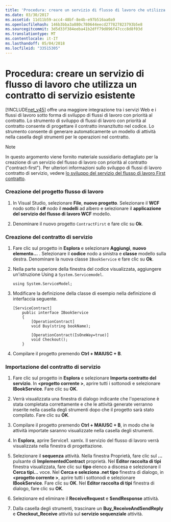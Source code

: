 ```yaml
---
title: 'Procedura: creare un servizio di flusso di lavoro che utilizza un contratto di servizio esistente'
ms.date: 03/30/2017
ms.assetid: 11d11b59-acc4-48bf-8e4b-e97b516aa0a9
ms.openlocfilehash: 146b3bba3a880c780644eecd277827823793b5e8
ms.sourcegitcommit: 3d5d33f384eeba41b2dff79d096f47ccc8d8f03d
ms.translationtype: MT
ms.contentlocale: it-IT
ms.lasthandoff: 05/04/2018
ms.locfileid: "33515305"
---
```

# <a name="how-to-create-a-workflow-service-that-consumes-an-existing-service-contract"></a>Procedura: creare un servizio di flusso di lavoro che utilizza un contratto di servizio esistente
[!INCLUDE[net_v45](../../../includes/net-v45-md.md)] offre una maggiore integrazione tra i servizi Web e i flussi di lavoro sotto forma di sviluppo di flussi di lavoro con priorità al contratto. Lo strumento di sviluppo di flussi di lavoro con priorità al contratto consente di progettare il contratto innanzitutto nel codice. Lo strumento consente di generare automaticamente un modello di attività nella casella degli strumenti per le operazioni nel contratto.  
  
> [!NOTE]
>  In questo argomento viene fornito materiale sussidiario dettagliato per la creazione di un servizio del flusso di lavoro con priorità al contratto ("contract-first"). Per ulteriori informazioni sullo sviluppo di flussi di lavoro contratto di servizio, vedere [lo sviluppo del servizio del flusso di lavoro First contratto](../../../docs/framework/windows-workflow-foundation/contract-first-workflow-service-development.md).  
  
### <a name="creating-the-workflow-project"></a>Creazione del progetto flusso di lavoro  
  
1.  In Visual Studio, selezionare **File**, **nuovo progetto**. Selezionare il **WCF** nodo sotto il **c#** nodo il **modelli** ad albero e selezionare il **applicazione del servizio del flusso di lavoro WCF** modello.  
  
2.  Denominare il nuovo progetto `ContractFirst` e fare clic su **Ok**.  
  
### <a name="creating-the-service-contract"></a>Creazione del contratto di servizio  
  
1.  Fare clic sul progetto in **Esplora** e selezionare **Aggiungi**, **nuovo elemento...** . Selezionare il **codice** nodo a sinistra e **classe** modello sulla destra. Denominare la nuova classe `IBookService` e fare clic su **Ok**.  
  
2.  Nella parte superiore della finestra del codice visualizzata, aggiungere un'istruzione Using a `System.Servicemodel`.  
  
    ```  
    using System.ServiceModel;  
    ```  
  
3.  Modificare la definizione della classe di esempio nella definizione di interfaccia seguente.  
  
    ```  
    [ServiceContract]  
        public interface IBookService  
        {  
            [OperationContract]  
            void Buy(string bookName);  
  
            [OperationContract(IsOneWay=true)]  
            void Checkout();  
        }  
    ```  
  
4.  Compilare il progetto premendo **Ctrl + MAIUSC + B**.  
  
### <a name="importing-the-service-contract"></a>Importazione del contratto di servizio  
  
1.  Fare clic sul progetto in **Esplora** e selezionare **Importa contratto del servizio**. In  **\<progetto corrente >**, aprire tutti i sottonodi e selezionare **IBookService**. Fare clic su **OK**.  
  
2.  Verrà visualizzata una finestra di dialogo indicante che l'operazione è stata completata correttamente e che le attività generate verranno inserite nella casella degli strumenti dopo che il progetto sarà stato compilato. Fare clic su **OK**.  
  
3.  Compilare il progetto premendo **Ctrl + MAIUSC + B**, in modo che le attività importate saranno visualizzate nella casella degli strumenti.  
  
4.  In **Esplora**, aprire Service1. xamlx. Il servizio del flusso di lavoro verrà visualizzata nella finestra di progettazione.  
  
5.  Selezionare il **sequenza** attività. Nella finestra Proprietà, fare clic sul **...** pulsante di **ImplementedContract** proprietà. Nel **Editor raccolta di tipi** finestra visualizzata, fare clic sui **tipo** elenco a discesa e selezionare il **Cerca tipi...** voce. Nel **Cerca e seleziona .net tipo** finestra di dialogo, in  **\<progetto corrente >**, aprire tutti i sottonodi e selezionare **IBookService**. Fare clic su **OK**. Nel **Editor raccolta di tipi** finestra di dialogo, fare clic su **OK**.  
  
6.  Selezionare ed eliminare il **ReceiveRequest** e **SendResponse** attività.  
  
7.  Dalla casella degli strumenti, trascinare un **Buy_ReceiveAndSendReply** e **Checkout_Receive** attività sul **servizio sequenziale** attività.
